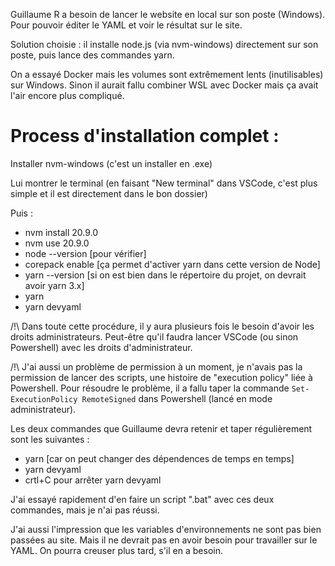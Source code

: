 Guillaume R a besoin de lancer le website en local sur son poste (Windows).
Pour pouvoir éditer le YAML et voir le résultat sur le site.

Solution choisie : il installe node.js (via nvm-windows) directement sur son poste, puis lance des commandes yarn.

On a essayé Docker mais les volumes sont extrêmement lents (inutilisables) sur Windows.
Sinon il aurait fallu combiner WSL avec Docker mais ça avait l'air encore plus compliqué.

# Process d'installation complet :

Installer nvm-windows (c'est un installer en .exe)

Lui montrer le terminal (en faisant "New terminal" dans VSCode, c'est plus simple et il est directement dans le bon dossier)

Puis :

- nvm install 20.9.0
- nvm use 20.9.0
- node --version [pour vérifier]
- corepack enable [ça permet d'activer yarn dans cette version de Node]
- yarn --version [si on est bien dans le répertoire du projet, on devrait avoir yarn 3.x]
- yarn
- yarn devyaml

/!\ Dans toute cette procédure, il y aura plusieurs fois le besoin d'avoir les droits administrateurs.
Peut-être qu'il faudra lancer VSCode (ou sinon Powershell) avec les droits d'administrateur.

/!\ J'ai aussi un problème de permission à un moment, je n'avais pas la permission de lancer des scripts, une histoire de "execution policy" liée à Powershell. Pour résoudre le problème, il a fallu taper la commande `Set-ExecutionPolicy RemoteSigned` dans Powershell (lancé en mode administrateur).

Les deux commandes que Guillaume devra retenir et taper régulièrement sont les suivantes :

- yarn [car on peut changer des dépendences de temps en temps]
- yarn devyaml
- crtl+C pour arrêter yarn devyaml

J'ai essayé rapidement d'en faire un script ".bat" avec ces deux commandes, mais je n'ai pas réussi.

J'ai aussi l'impression que les variables d'environnements ne sont pas bien passées au site. Mais il ne devrait pas en avoir besoin pour travailler sur le YAML. On pourra creuser plus tard, s'il en a besoin.

